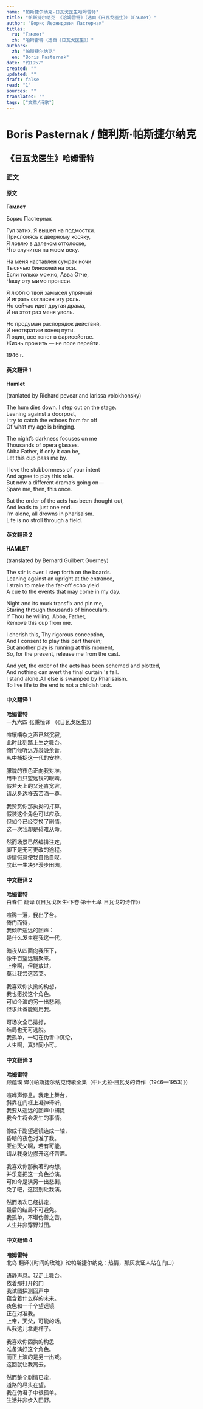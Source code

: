 ```yaml
---
name: "帕斯捷尔纳克-日瓦戈医生哈姆雷特"
title: "帕斯捷尔纳克-《哈姆雷特》（选自《日瓦戈医生》）（Гамлет）"
author: "Борис Леонидович Пастернак"
titles:
  ru: "Гамлет"
  zh: "哈姆雷特（选自《日瓦戈医生》）"
authors:
  zh: "帕斯捷尔纳克"
  en: "Boris Pasternak"
date: "约1957"
created: ""
updated: ""
draft: false
read: "1"
sources: ""
translates: ""
tags: ["文章/诗歌"]
---
```



# Boris Pasternak / 鲍利斯·帕斯捷尔纳克

## 《日瓦戈医生》哈姆雷特

### 正文

<!-- tabs:start -->

#### **原文**

**Гамлет**  

Борис Пастернак  

Гул затих. Я вышел на подмостки.  
Прислонясь к дверному косяку,  
Я ловлю в далеком отголоске,  
Что случится на моем веку.  

На меня наставлен сумрак ночи  
Тысячью биноклей на оси.  
Если только можно, Авва Отче,  
Чашу эту мимо пронеси.  

Я люблю твой замысел упрямый  
И играть согласен эту роль.  
Но сейчас идет другая драма,  
И на этот раз меня уволь.  

Но продуман распорядок действий,  
И неотвратим конец пути.  
Я один, все тонет в фарисействе.  
Жизнь прожить — не поле перейти.  

1946 г.  

#### **英文翻译 1**

**Hamlet**  

(tranlated by Richard pevear and larissa volokhonsky)  

The hum dies down. I step out on the stage.  
Leaning against a doorpost,  
I try to catch the echoes from far off  
Of what my age is bringing.  

The night’s darkness focuses on me  
Thousands of opera glasses.  
Abba Father, if only it can be,  
Let this cup pass me by.  

I love the stubbornness of your intent  
And agree to play this role.  
But now a different drama’s going on—  
Spare me, then, this once.  

But the order of the acts has been thought out,  
And leads to just one end.  
I’m alone, all drowns in pharisaism.  
Life is no stroll through a field.  

#### **英文翻译 2**

**HAMLET**  

(translated by Bernard Guilbert Guerney)  

The stir is over. I step forth on the boards.  
Leaning against an upright at the entrance,  
I strain to make the far-off echo yield  
A cue to the events that may come in my day.  

Night and its murk transfix and pin me,  
Staring through thousands of binoculars.  
If Thou he willing, Abba, Father,  
Remove this cup from me.  

I cherish this, Thy rigorous conception,  
And I consent to play this part therein;  
But another play is running at this moment,  
So, for the present, release me from the cast.  

And yet, the order of the acts has been schemed and plotted,  
And nothing can avert the final curtain 's fall.  
I stand alone.All else is swamped by Pharisaism.  
To live life to the end is not a childish task.  

#### **中文翻译 1**

**哈姆雷特**  
一九六四 张秉恒译 （《日瓦戈医生》）  

喧嚷嘈杂之声已然沉寂，  
此时此刻踏上生之舞台。  
倚门倾听远方袅袅余音，  
从中捕捉这一代的安排。  

朦胧的夜色正向我对准，  
用千百只望远镜的眼睛。  
假若天上的父还肯宽容，  
请从身边移去苦酒一尊。  

我赞赏你那执拗的打算，  
假装这个角色可以应承。  
但如今已经变换了剧情，  
这一次我却是碍难从命。  

然而场景已然编排注定，  
脚下是无可更改的途程。  
虚情假意使我自怜自叹，  
度此一生决非漫步田园。  

#### **中文翻译 2**

**哈姆雷特**  
白春仁 翻译 (《日瓦戈医生·下卷·第十七章 日瓦戈的诗作》)  

喧腾一落，我出了台。  
倚门而待，  
我倾听遥远的回声：  
是什么发生在我这一代。  

暗夜从四面向我压下，  
像千百望远镜聚来。  
上帝啊，但能放过，  
莫让我尝这苦艾。  

我喜欢你执拗的构想，  
我也愿扮这个角色。  
可如今演的另一出悲剧，  
但求此番能别用我。  

可场次全已排好，  
结局也无可逃脱。  
我孤单，一切在伪善中沉沦，  
人生啊，真非同小可。  

#### **中文翻译 3**

**哈姆雷特**  
顾蕴璞 译(《帕斯捷尔纳克诗歌全集（中）·尤拉·日瓦戈的诗作（1946—1953）》)  

喧哗声停息。我走上舞台，  
斜靠在门框上凝神谛听，  
我要从遥远的回声中捕捉  
我今生将会发生的事情。  

像成千副望远镜连成一轴，  
昏暗的夜色对准了我。  
亚伯天父啊，若有可能，  
请从我身边挪开这杯苦酒。  

我喜欢你那执著的构想，  
并乐意把这一角色扮演，  
可如今是演另一出悲剧，  
免了吧，这回别让我演。  

然而场次已经排定，  
最后的结局不可避免。  
我孤单，不堪伪善之苦。  
人生并非穿野过田。  

#### **中文翻译 4**

**哈姆雷特**  
北岛 翻译(《时间的玫瑰》论帕斯捷尔纳克：热情，那灰发证人站在门口)  

语静声息。我走上舞台。  
依着那打开的门  
我试图探测回声中  
蕴含着什么样的未来。  
夜色和一千个望远镜  
正在对准我。  
上帝，天父，可能的话，  
从我这儿拿走杯子。  

我喜欢你固执的构思  
准备演好这个角色。  
而正上演的是另一出戏。  
这回就让我离去。  

然而整个剧情已定，  
道路的尽头在望。  
我在伪君子中很孤单。  
生活并非步入田野。  

<!-- tabs:end -->
